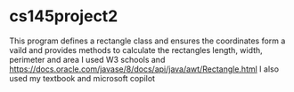 # cs145project2 
This program defines a rectangle class and ensures the coordinates form a vaild 
and provides methods to calculate the rectangles length, width, perimeter and area 
  I used W3 schools and https://docs.oracle.com/javase/8/docs/api/java/awt/Rectangle.html 
 I also used my textbook and microsoft copilot 
